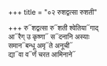 +++
title = "०२ रुशद्वत्सा रुशती"

+++
रु᳓शद्वत्सा रु᳓शती श्वेतिया᳓गाद्  
आ᳓रैग् उ कृष्णा᳓ स᳓दनानि अस्याः  
समान᳓बन्धू अमृ᳓ते अनूची᳓  
द्या᳓वा व᳓र्णं चरत आमिनाने᳓